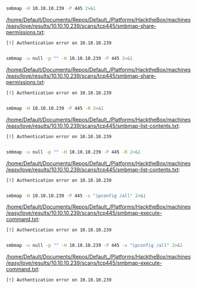 ```bash
smbmap -H 10.10.10.239 -P 445 2>&1
```

[/home/Default/Documents/Repos/Default_/Platforms/HacktheBox/machines/easy/love/results/10.10.10.239/scans/tcp445/smbmap-share-permissions.txt](file:///home/Default/Documents/Repos/Default_/Platforms/HacktheBox/machines/easy/love/results/10.10.10.239/scans/tcp445/smbmap-share-permissions.txt):

```
[!] Authentication error on 10.10.10.239


```
```bash
smbmap -u null -p "" -H 10.10.10.239 -P 445 2>&1
```

[/home/Default/Documents/Repos/Default_/Platforms/HacktheBox/machines/easy/love/results/10.10.10.239/scans/tcp445/smbmap-share-permissions.txt](file:///home/Default/Documents/Repos/Default_/Platforms/HacktheBox/machines/easy/love/results/10.10.10.239/scans/tcp445/smbmap-share-permissions.txt):

```
[!] Authentication error on 10.10.10.239


```
```bash
smbmap -H 10.10.10.239 -P 445 -R 2>&1
```

[/home/Default/Documents/Repos/Default_/Platforms/HacktheBox/machines/easy/love/results/10.10.10.239/scans/tcp445/smbmap-list-contents.txt](file:///home/Default/Documents/Repos/Default_/Platforms/HacktheBox/machines/easy/love/results/10.10.10.239/scans/tcp445/smbmap-list-contents.txt):

```
[!] Authentication error on 10.10.10.239


```
```bash
smbmap -u null -p "" -H 10.10.10.239 -P 445 -R 2>&1
```

[/home/Default/Documents/Repos/Default_/Platforms/HacktheBox/machines/easy/love/results/10.10.10.239/scans/tcp445/smbmap-list-contents.txt](file:///home/Default/Documents/Repos/Default_/Platforms/HacktheBox/machines/easy/love/results/10.10.10.239/scans/tcp445/smbmap-list-contents.txt):

```
[!] Authentication error on 10.10.10.239


```
```bash
smbmap -H 10.10.10.239 -P 445 -x "ipconfig /all" 2>&1
```

[/home/Default/Documents/Repos/Default_/Platforms/HacktheBox/machines/easy/love/results/10.10.10.239/scans/tcp445/smbmap-execute-command.txt](file:///home/Default/Documents/Repos/Default_/Platforms/HacktheBox/machines/easy/love/results/10.10.10.239/scans/tcp445/smbmap-execute-command.txt):

```
[!] Authentication error on 10.10.10.239


```
```bash
smbmap -u null -p "" -H 10.10.10.239 -P 445 -x "ipconfig /all" 2>&1
```

[/home/Default/Documents/Repos/Default_/Platforms/HacktheBox/machines/easy/love/results/10.10.10.239/scans/tcp445/smbmap-execute-command.txt](file:///home/Default/Documents/Repos/Default_/Platforms/HacktheBox/machines/easy/love/results/10.10.10.239/scans/tcp445/smbmap-execute-command.txt):

```
[!] Authentication error on 10.10.10.239


```

